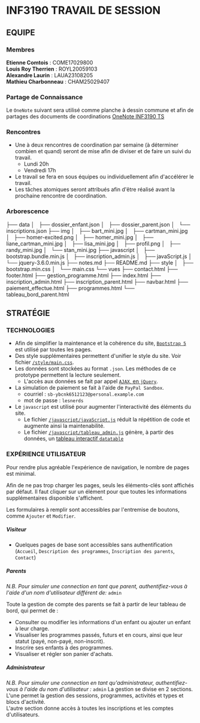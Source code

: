 # INF3190 TRAVAIL DE SESSION

## EQUIPE

### Membres

**Etienne Comtois** : COME17029800  
**Louis Roy Therrien** : ROYL20059103  
**Alexandre Laurin** : LAUA23108205  
**Mathieu Charbonneau** : CHAM25029407

### Partage de Connaissance


Le `OneNote` suivant sera utilisé comme planche à dessin commune et afin de partages des documents de coordinations [OneNote INF3190 TS](https://uqam-my.sharepoint.com/:o:/g/personal/jb591912_ens_uqam_ca/Ei4SeovgjfJApBzsdJSmaCsBOT2XgswlFoS4ARMlf6SUSQ?e=PtQ1UL)

### Rencontres

- Une à deux rencontres de coordination par semaine (à déterminer combien et quand) seront de mise afin de diviser et de faire un suivi du travail.
  - Lundi 20h
  - Vendredi 17h
- Le travail se fera en sous équipes ou individuellement afin d'accélérer le travail.
- Les tâches atomiques seront attribués afin d'être réalisé avant la prochaine rencontre de coordination.

### Arborescence

├── data
│   ├── dossier_enfant.json
│   ├── dossier_parent.json
│   └── inscriptions.json
├── img
│   ├── bart_mini.jpg
│   ├── cartman_mini.jpg
│   ├── homer-excited.png
│   ├── homer_mini.jpg
│   ├── liane_cartman_mini.jpg
│   ├── lisa_mini.jpg
│   ├── profil.png
│   ├── randy_mini.jpg
│   └── stan_mini.jpg
├── javascript
│   ├── bootstrap.bundle.min.js
│   ├── inscription_admin.js
│   ├── javaScript.js
│   └── jquery-3.6.0.min.js
├── notes.md
├── README.md
├── style
│   ├── bootstrap.min.css
│   └── main.css
└── vues
    ├── contact.html
    ├── footer.html
    ├── gestion_programme.html
    ├── index.html
    ├── inscription_admin.html
    ├── inscription_parent.html
    ├── navbar.html
    ├── paiement_effectue.html
    ├── programmes.html
    └── tableau_bord_parent.html

## STRATÉGIE 

### TECHNOLOGIES

- Afin de simplifier la maintenance et la cohérence du site, [`Bootstrap 5`](https://getbootstrap.com/docs/5.0/getting-started/introduction/) est utilisé par toutes les pages.
- Des style supplémentaires permettent d'unifier le style du site. 
Voir fichier [`/style/main.css`](./style/main.css).
- Les données sont stockées au format `.json`. Les méthodes de ce prototype permettent la lecture seulement.
  - L'accès aux données se fait par appel [`AJAX`, en `jQuery`](https://api.jquery.com/jquery.ajax/).
- La simulation de paiement se fait à l'aide de `PayPal Sandbox`.
  -  courriel : `sb-ybcnk6512123@personal.example.com`
  -  mot de passe : `lesnerds`
- Le `javascript` est utilisé pour augmenter l'interactivité des éléments du site.
  -  Le fichier [`/javascript/javaScript.js`](./javascript/javaScript.js)  réduit la répétition de code et augmente ainsi la maintenabilité.
  - Le fichier [`/javascript/tableau_admin.js`](./javascript/tableau_admin.js) génère, à partir des données, un [tableau interactif `datatable`](https://datatables.net/) 

### EXPÉRIENCE UTILISATEUR

Pour rendre plus agréable l'expérience de navigation, le nombre de pages est minimal. 

Afin de ne pas trop charger les pages, seuls les éléments-clés sont affichés par défaut. Il faut cliquer sur un élément pour que toutes les informations supplémentaires disponible s'affichent.

Les formulaires à remplir sont accessibles par l'entremise de boutons, comme `Ajouter` et `Modifier`.

##### Visiteur
- Quelques pages de base sont accessibles sans authentification (`Accueil`, `Description des programmes`, `Inscription des parents`, `Contact`)

##### Parents
 _N.B. Pour simuler une connection en tant que parent, authentifiez-vous à l'aide d'un nom d'utilisateur différent de:_ `admin`

Toute la gestion de compte des parents se fait à partir de leur tableau de bord, qui permet de :
- Consulter ou modifier les informations d'un enfant ou ajouter un enfant à leur charge. 
- Visualiser les programmes passés, futurs et en cours, ainsi que leur statut (payé, non-payé, non-inscrit).
- Inscrire ses enfants à des programmes.
- Visualiser et régler son panier d'achats.

##### Administrateur 
 _N.B. Pour simuler une connection en tant qu'administrateur, authentifiez-vous à l'aide du nom d'utilisateur :_ `admin`
La gestion se divise en 2 sections.  
L'une permet la gestion des sessions, programmes, activités et types et blocs d'activité.  
L'autre section donne accès à toutes les inscriptions et les comptes d'utilisateurs.
